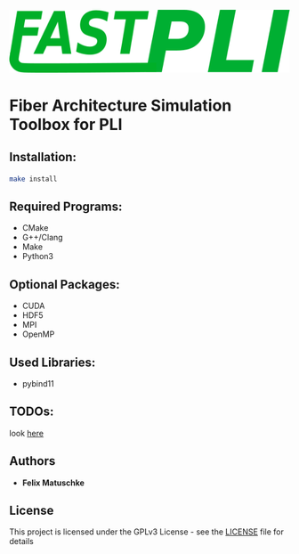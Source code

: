 <!-- 
________             ___________________________
___  __/_____ _________  /___  __ \__  /____  _/
__  /_ _  __ `/_  ___/  __/_  /_/ /_  /  __  /  
_  __/ / /_/ /_(__  )/ /_ _  ____/_  /____/ /   
/_/    \__,_/ /____/ \__/ /_/     /_____/___/    
-->
![](logo.png)

# Fiber Architecture Simulation Toolbox for PLI

## Installation:
```sh
make install
```

## Required Programs:
 - CMake
 - G++/Clang
 - Make
 - Python3

## Optional Packages:
 - CUDA
 - HDF5
 - MPI
 - OpenMP

## Used Libraries:
 - pybind11

## TODOs:
look [here](TODO.md)

## Authors
* **Felix Matuschke**

## License
This project is licensed under the GPLv3 License - see the [LICENSE](LICENSE) file for details